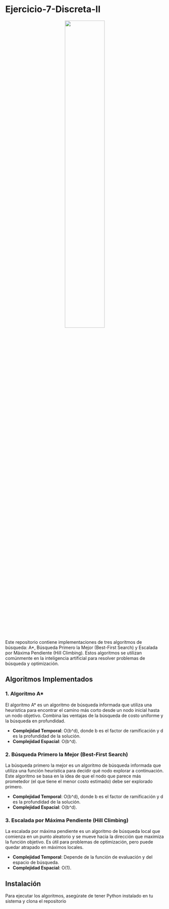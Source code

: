 # Ejercicio-7-Discreta-II

<div align='center'>
<img width="50%" src="https://cdn.codegym.cc/images/article/6d117ebf-e0c0-43b6-9150-4805c456ab01/original.gif">
</div>

Este repositorio contiene implementaciones de tres algoritmos de búsqueda: A*, Búsqueda Primero la Mejor (Best-First Search) y Escalada por Máxima Pendiente (Hill Climbing). Estos algoritmos se utilizan comúnmente en la inteligencia artificial para resolver problemas de búsqueda y optimización.

## Algoritmos Implementados

### 1. Algoritmo A*

El algoritmo A* es un algoritmo de búsqueda informada que utiliza una heurística para encontrar el camino más corto desde un nodo inicial hasta un nodo objetivo. Combina las ventajas de la búsqueda de costo uniforme y la búsqueda en profundidad.

- **Complejidad Temporal**: O(b^d), donde b es el factor de ramificación y d es la profundidad de la solución.
- **Complejidad Espacial**: O(b^d).

### 2. Búsqueda Primero la Mejor (Best-First Search)

La búsqueda primero la mejor es un algoritmo de búsqueda informada que utiliza una función heurística para decidir qué nodo explorar a continuación. Este algoritmo se basa en la idea de que el nodo que parece más prometedor (el que tiene el menor costo estimado) debe ser explorado primero.

- **Complejidad Temporal**: O(b^d), donde b es el factor de ramificación y d es la profundidad de la solución.
- **Complejidad Espacial**: O(b^d).

### 3. Escalada por Máxima Pendiente (Hill Climbing)

La escalada por máxima pendiente es un algoritmo de búsqueda local que comienza en un punto aleatorio y se mueve hacia la dirección que maximiza la función objetivo. Es útil para problemas de optimización, pero puede quedar atrapado en máximos locales.

- **Complejidad Temporal**: Depende de la función de evaluación y del espacio de búsqueda.
- **Complejidad Espacial**: O(1).

## Instalación

Para ejecutar los algoritmos, asegúrate de tener Python instalado en tu sistema y clona el repositorio
